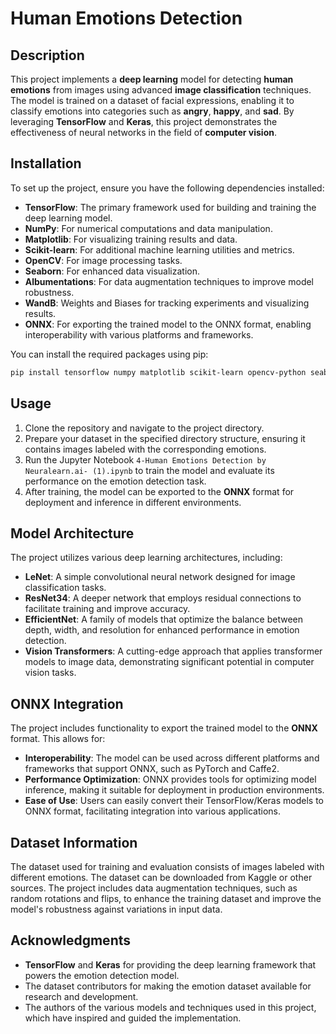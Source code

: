 # Human Emotions Detection

## Description
This project implements a **deep learning** model for detecting **human emotions** from images using advanced **image classification** techniques. The model is trained on a dataset of facial expressions, enabling it to classify emotions into categories such as **angry**, **happy**, and **sad**. By leveraging **TensorFlow** and **Keras**, this project demonstrates the effectiveness of neural networks in the field of **computer vision**.

## Installation
To set up the project, ensure you have the following dependencies installed:
- **TensorFlow**: The primary framework used for building and training the deep learning model.
- **NumPy**: For numerical computations and data manipulation.
- **Matplotlib**: For visualizing training results and data.
- **Scikit-learn**: For additional machine learning utilities and metrics.
- **OpenCV**: For image processing tasks.
- **Seaborn**: For enhanced data visualization.
- **Albumentations**: For data augmentation techniques to improve model robustness.
- **WandB**: Weights and Biases for tracking experiments and visualizing results.
- **ONNX**: For exporting the trained model to the ONNX format, enabling interoperability with various platforms and frameworks.

You can install the required packages using pip:
```bash
pip install tensorflow numpy matplotlib scikit-learn opencv-python seaborn albumentations wandb onnx
```

## Usage
1. Clone the repository and navigate to the project directory.
2. Prepare your dataset in the specified directory structure, ensuring it contains images labeled with the corresponding emotions.
3. Run the Jupyter Notebook `4-Human Emotions Detection by Neuralearn.ai- (1).ipynb` to train the model and evaluate its performance on the emotion detection task.
4. After training, the model can be exported to the **ONNX** format for deployment and inference in different environments.

## Model Architecture
The project utilizes various deep learning architectures, including:
- **LeNet**: A simple convolutional neural network designed for image classification tasks.
- **ResNet34**: A deeper network that employs residual connections to facilitate training and improve accuracy.
- **EfficientNet**: A family of models that optimize the balance between depth, width, and resolution for enhanced performance in emotion detection.
- **Vision Transformers**: A cutting-edge approach that applies transformer models to image data, demonstrating significant potential in computer vision tasks.

## ONNX Integration
The project includes functionality to export the trained model to the **ONNX** format. This allows for:
- **Interoperability**: The model can be used across different platforms and frameworks that support ONNX, such as PyTorch and Caffe2.
- **Performance Optimization**: ONNX provides tools for optimizing model inference, making it suitable for deployment in production environments.
- **Ease of Use**: Users can easily convert their TensorFlow/Keras models to ONNX format, facilitating integration into various applications.

## Dataset Information
The dataset used for training and evaluation consists of images labeled with different emotions. The dataset can be downloaded from Kaggle or other sources. The project includes data augmentation techniques, such as random rotations and flips, to enhance the training dataset and improve the model's robustness against variations in input data.

## Acknowledgments
- **TensorFlow** and **Keras** for providing the deep learning framework that powers the emotion detection model.
- The dataset contributors for making the emotion dataset available for research and development.
- The authors of the various models and techniques used in this project, which have inspired and guided the implementation.


